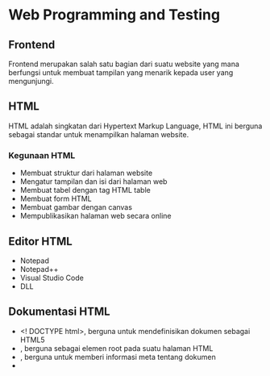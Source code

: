 # Web Programming and Testing

## Frontend

Frontend merupakan salah satu bagian dari suatu website yang mana berfungsi untuk membuat tampilan yang menarik kepada user yang mengunjungi.

## HTML

HTML adalah singkatan dari Hypertext Markup Language, HTML ini berguna sebagai standar untuk menampilkan halaman website.

### Kegunaan HTML

- Membuat struktur dari halaman website
- Mengatur tampilan dan isi dari halaman web
- Membuat tabel dengan tag HTML table
- Membuat form HTML
- Membuat gambar dengan canvas
- Mempublikasikan halaman web secara online

## Editor HTML

- Notepad
- Notepad++
- Visual Studio Code
- DLL

## Dokumentasi HTML

- <! DOCTYPE html>, berguna untuk mendefinisikan dokumen sebagai HTML5
- <html>, berguna sebagai elemen root pada suatu halaman HTML
- <head>, berguna untuk memberi informasi meta tentang dokumen
- <title>, berguna untuk menentukan judul untuk dokumen
- <body>, berisi konten halaman yang terlihat

## Tag Heading and Paragraph

- <h1> - <h6> berguna sebagai heading pada halaman website
- <p> berguna untuk memisahkan paragraph

## Styling pada Paragraph

- <strong> untuk membuat teks tebal
- <em> untuk membuat teks miring
- <s> untuk membuat teks garis coret </s>
- <br> untuk line break membuat garis baru

## List HTML

- Ordered List, list yang berurut (<ol>)
- Unordered List, list yang tidak berurut (<ul>)

untuk pendeklarasiannya dapat menggunakan <li>

## CSS

CSS adalah singkatan dari Cascading Style Sheet, yang berguna untuk menghias halaman web, dapat menambahkan warna, font, background, dan lainnnya, kemudian juga dapat mengatur posisi pada halaman web seperti float, align, display, dan lainnya.

## Tag Table

Tag table berguna untuk membuat tabel pada halaman website dengan menggunakan tag <table> kemudian untuk barisnya menggunakan <tr> dan kolom menggunakan <td>, dan kolom pada tabel header menggunakan <th>.

## Tag form

Berguna untuk membuat form pada laman website dengan tag <form>

## Cara menambah file CSS

1. External CSS, disisipkan dalam tag <head>
2. Internal CSS, didefinisikan dalam elemen <style>, <head>, <body>
3. Inline CSS, dapat digunakan untuk elemen tunggal pada HTML, untuk menerapkan style yang unik

## CSS Selector

Digunakan untuk memilih element yang akan distyling

## Penanda HTML

### ID (#)

- Setia
- p elemen hanya dapat memiliki satu tag id
- Dalam satu halaman tidak boleh ada dua penamaan id yang berbeda

### Class (.)

- Tag class dengan nama yang sama dapat dipakai berulang-ulang dalam halaman yang sama
- Satu elemen dapat memiliki lebih dari satu Class yang berbeda.

## CSS Grouping

Beberapa selector dapat dikelompokkan dalam satu deklarasi style

## CSS Font

Font yang digunakan untuk teks, seperti ukuran, ketebalan,kemiringan, dan lainnya. Font-font yang dapat digunakan dapat dicari pada google dan mendowloadnya.

## CSS Margin and Padding

Untuk membuat ruang di sekitar element

## CSS Background

Untuk membuat style pada background, contohnya seperti color untuk menentukan warna, image untuk menentukan gambar, size untuk menentukan ukuran gambar, dan lainnya

## CSS Link

- :hover, untuk kondisi mouse ketika terdapat pada atas elemen
- :active, style yang diberikan ketika link ditekan
- :visited, style yang diberikan ketika link sudah ditekan

## CSS Transisi

Berguna untuk mengubah value properti menjadi lebih halus dalam durasi yang ditentukan.

## CSS Display

Untuk menentukan tampilan pada elemen yang dipilih, dapat dengan block (yang selalu dimulai pada baris baru), inline-block (membutuhkan lebar sesuai yang diperlukan), dan none untuk menyembunyikan elemen untuk tidak ditampilkan

## CSS Table

Untuk membuat style pada elemen table HTML, dapat dengan menambah border, border-collapse untuk menjadi single border, dan :nth-child(even) untuk membuat backgroun stripe.

## Frontend Framework

Frontend Framework merupakan sekumpulan aturan kode yang dapat digunakan untuk mempermudah kita dalam membuat suatu tampilan website.

## Kelebihan Bootsrap

- Gratis
- Mudah untuk dipelajari
- Cepat
- Support responsive

## Class pada bootstrap

Terdapat beberapa kelas pada bootstrap seperti container, row, column, dan button.

## Sistem Grid

Sistem grid digunakan pada column yang mana dalam satu halaman terdapat sejumalah 12 kemudian dapat dipisah sesuai dengan kebutuhan.

## Architecture Serenity BDD

Serenity merupakan open source BDD framework yang membantu pengembang dalam pembuatan penulisan well-structured dan maintainable automated acceptance test.

Terdiri dari requirements, test, steps, pages, dan reports.

## Define Requirement

- Ketika menggunakan serenity harus memulai dengan kebutuhan yang akan diimplementasikan
- Sering diibaratkan sebagai user storie dengan kriteria yang membantu perjelas persyaratan.
- Terdapat stories yang serenity automate

## Automate Acceptance Criteria

- Menjelaskan acceptance criteria dalam high level business term
- Menggunakan BDD tool untuk record seperti cucumber dan lainnya, kemudian mengimplementasikannya

## Report on Test Result

Setiap test yang kita lakukan harus terdapat report hasilnya, salah satunya dengan serenity yang memberikan hasil detail pada pengujian yang dilakukan.

## BDD with Cucumber

### Steps

1. Write Story, dengan gherkin (given when then)
2. Map Steps to Java, mengonfigurasi step script dan validasinya
3. Configure Stories, menggabungkan stories dan steps
4. Run Stories, menggunakan intellij IDEA maven
5. View Reports, membuat dan melihat hasilnya dengan serenity

## Yang harus disiapkan

- Maven
- Homebrew
- Chrome
- Intellij

## Writing the Test

1. Serenity Cucumber
2. Create File Stories
3. Create File Test Class
4. Create File Test Steps
5. Create File Page Object

## Serenity Properties

- Serenity mendukung banyak properti yang dapat dimodifikasi sesuai dengan pengujian yang dijalankan
- Webdriver.driver menjelaskan browser yang akan digunakan untuk test
- Ignore.failures.in.stories untuk mengset serenity untuk melanjutkan pengujian ke skenario berikutnya walaupun skenario yang sebelumnya gagal

## Meta Filtering

- Untuk membantu memanage story scenario, dengan menggunakan tag pada fitur atau skenario
- Untuk menjalankan tag yang spesifik dapat menjalankan perintah mvn verify -Dtags="@User"

## Parameterised Scenario

- Dalam story, scenario dapat diparameterised deengan value yang sudah dikonfigurasi
- Parameterised scenario sama saja dengan multiple scenario namun dengan value yang berbeda

REFERENSI:

- Video Materi Alta
- PPT alta
